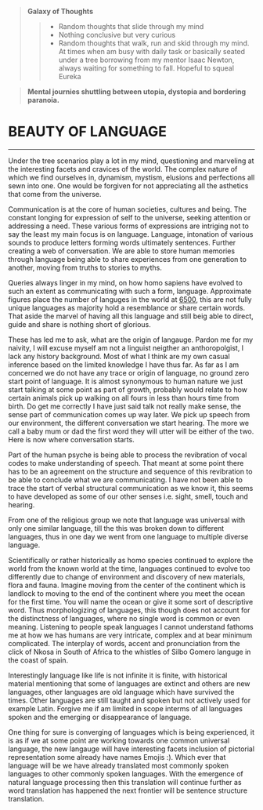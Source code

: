 >  **Galaxy of Thoughts**
>> * Random thoughts that slide through my mind
>> * Nothing conclusive but very curious
>> * Random thoughts that walk, run and skid through my mind. At times when am busy with daily task or basically seated under a tree borrowing from my mentor Isaac Newton, always waiting for something to fall. Hopeful to squeal Eureka

> **Mental journies shuttling between utopia, dystopia and bordering paranoia.**





# **BEAUTY OF LANGUAGE**
-------------------------

Under the tree scenarios play a lot in my mind, questioning and marveling at the interesting facets and cravices of the world. The complex nature of which we find ourselves in, dynamism, mystism, elusions and perfections all sewn into one. One would be forgiven for not appreciating all the asthetics that come from the universe.


Communication is at the core of human societies, cultures and being. The constant longing for expression of self to the universe, seeking attention or addressing a need. These various forms of expressions are intriging not to say the least my main focus is on language.
Language, intonation of various sounds to produce letters forming words ultimately sentences. Further creating a web of conversation. We are able to store human memories through language being able to share experiences from one generation to another, moving from truths to stories to myths.


Queries always linger in my mind, on how homo sapiens have evolved to such an extent as communicating with such a form, language. Approximate figures place the number of languges in the world at [6500](https://www.infoplease.com/askeds/how-many-spoken-languages), this are not fully unique languages as majority hold a resemblance or share certain words. That aside the marvel of having all this language and still beig able to direct, guide and share is nothing short of glorious.


These has led me to ask, what are the origin of langauge. Pardon me for my naivity, I will excuse myself am not a linguist neigther an anthoropolgist, I lack any history background. Most of what I think are my own casual inference based on the limited knowledge I have thus far. 
As far as I am concerned we do not have any trace or origin of language, no ground zero start point of language. It is almost synonymous to human nature we just start talking at some point as part of growth, probably would relate to how certain animals pick up walking on all fours in less than hours time from birth. Do get me correctly I have just said talk not really make sense, the sense part of communication comes up way later. We pick up speech from our environment, the different conversation we start hearing. The more we call a baby mum or dad the first word they will utter will be either of the two. Here is now where conversation starts.


Part of the human psyche is being able to process the revibration of vocal codes to make understanding of speech. That meant at some point there has to be an agreement on the structure and sequence of this revibration to be able to conclude what we are communicating.
I have not been able to trace the start of verbal structural communication as we know it, this seems to have developed as some of our other senses i.e. sight, smell, touch and hearing. 


From one of the religious group we note that language was universal with only one similar language, till the this was broken down to different languages, thus in one day we went from one language to multiple diverse language.


Scientifically or rather historically as homo species continued to explore the world from the known world at the time, languages continued to evolve too differently due to change of environment and discovery of new materials, flora and fauna. Imagine moving from the center of the continent which is landlock to moving to the end of the continent where you meet the ocean for the first time. You will name the ocean or give it some sort of descriptive word. Thus morphologizing of languages, this though does not account for the distinctness of languages, where no single word is common or even meaning. Listening to people speak languages I cannot understand fathoms me at how we has humans are very intricate, complex and at bear minimum complicated. The interplay of words, accent and pronunciation from the click of Nkosa in South of Africa to the whistles of Silbo Gomero languge in the coast of spain.


Interestingly language like life is not infinite it is finite, with historical material mentioning that some of languages are extinct and others are new languages, other languages are old language which have survived the times. Other languages are still taught and spoken but not actively used for example Latin. Forgive me if am limited in scope interms of all languages spoken and the emerging or disappearance of language. 


One thing for sure is converging of languages which is being experienced, it is as if we at some point are working towards one common universal language, the new langauge will have interesting facets inclusion of pictorial representation some already have names Emojis :). Which ever that language will be we have already translated most commonly spoken languages to other commonly spoken languages. With the emergence of natural language processing then this translation will continue further as word translation has happened the next frontier will be sentence structure translation.
